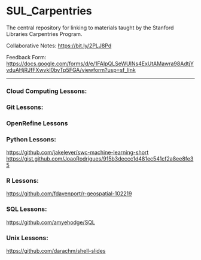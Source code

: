# SUL_Carpentries
The central repository for linking to materials taught by the Stanford Libraries Carpentries Program.

Collaborative Notes: 
https://bit.ly/2PLJ8Pd 

Feedback Form:
https://docs.google.com/forms/d/e/1FAIpQLSeWUINs4ExUtAMawra98AdtjYvduAHjRJfFXwvkI0byTp5FGA/viewform?usp=sf_link


---

### Cloud Computing Lessons:

### Git Lessons:

### OpenRefine Lessons

### Python Lessons:
https://github.com/jakelever/swc-machine-learning-short  
https://gist.github.com/JoaoRodrigues/915b3deccc1d481ec541cf2a8ee8fe35

### R Lessons:
https://github.com/fdavenport/r-geospatial-102219

### SQL Lessons:
https://github.com/amyehodge/SQL

### Unix Lessons:
https://github.com/darachm/shell-slides

